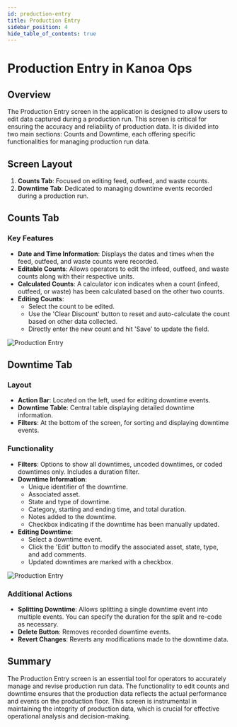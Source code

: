```yaml
---
id: production-entry
title: Production Entry
sidebar_position: 4
hide_table_of_contents: true
---
```


# Production Entry in Kanoa Ops

## Overview

The Production Entry screen in the application is designed to allow users to edit data captured during a production run. This screen is critical for ensuring the accuracy and reliability of production data. It is divided into two main sections: Counts and Downtime, each offering specific functionalities for managing production run data.

## Screen Layout

1. **Counts Tab**: Focused on editing feed, outfeed, and waste counts.
2. **Downtime Tab**: Dedicated to managing downtime events recorded during a production run.

## Counts Tab

### Key Features
- **Date and Time Information**: Displays the dates and times when the feed, outfeed, and waste counts were recorded.
- **Editable Counts**: Allows operators to edit the infeed, outfeed, and waste counts along with their respective units.
- **Calculated Counts**: A calculator icon indicates when a count (infeed, outfeed, or waste) has been calculated based on the other two counts.
- **Editing Counts**: 
  - Select the count to be edited.
  - Use the 'Clear Discount' button to reset and auto-calculate the count based on other data collected.
  - Directly enter the new count and hit 'Save' to update the field.

![Production Entry](/img/ops-operations-production-entry1.png)

## Downtime Tab

### Layout
- **Action Bar**: Located on the left, used for editing downtime events.
- **Downtime Table**: Central table displaying detailed downtime information.
- **Filters**: At the bottom of the screen, for sorting and displaying downtime events.

### Functionality
- **Filters**: Options to show all downtimes, uncoded downtimes, or coded downtimes only. Includes a duration filter.
- **Downtime Information**: 
  - Unique identifier of the downtime.
  - Associated asset.
  - State and type of downtime.
  - Category, starting and ending time, and total duration.
  - Notes added to the downtime.
  - Checkbox indicating if the downtime has been manually updated.
- **Editing Downtime**: 
  - Select a downtime event.
  - Click the 'Edit' button to modify the associated asset, state, type, and add comments.
  - Updated downtimes are marked with a checkbox.

![Production Entry](/img/ops-operations-production-entry2.png)

### Additional Actions
- **Splitting Downtime**: Allows splitting a single downtime event into multiple events. You can specify the duration for the split and re-code as necessary.
- **Delete Button**: Removes recorded downtime events.
- **Revert Changes**: Reverts any modifications made to the downtime data.

## Summary

The Production Entry screen is an essential tool for operators to accurately manage and revise production run data. The functionality to edit counts and downtime ensures that the production data reflects the actual performance and events on the production floor. This screen is instrumental in maintaining the integrity of production data, which is crucial for effective operational analysis and decision-making.

